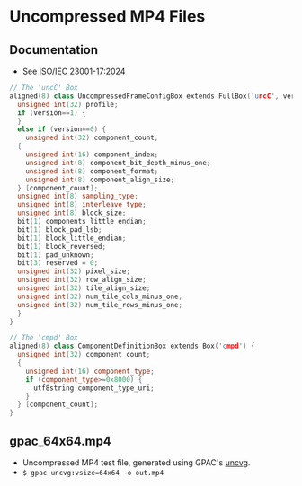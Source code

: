 # Uncompressed MP4 Files

## Documentation

- See [ISO/IEC 23001-17:2024](https://www.iso.org/standard/82528.html)

```C++
// The 'uncC' Box
aligned(8) class UncompressedFrameConfigBox extends FullBox('uncC', version, 0) {
  unsigned int(32) profile;
  if (version==1) {
  }
  else if (version==0) {
    unsigned int(32) component_count;
  {
    unsigned int(16) component_index;
    unsigned int(8) component_bit_depth_minus_one;
    unsigned int(8) component_format;
    unsigned int(8) component_align_size;
  } [component_count];
  unsigned int(8) sampling_type;
  unsigned int(8) interleave_type;
  unsigned int(8) block_size;
  bit(1) components_little_endian;
  bit(1) block_pad_lsb;
  bit(1) block_little_endian;
  bit(1) block_reversed;
  bit(1) pad_unknown;
  bit(3) reserved = 0;
  unsigned int(32) pixel_size;
  unsigned int(32) row_align_size;
  unsigned int(32) tile_align_size;
  unsigned int(32) num_tile_cols_minus_one;
  unsigned int(32) num_tile_rows_minus_one;
  }
}
```

```C++
// The 'cmpd' Box
aligned(8) class ComponentDefinitionBox extends Box('cmpd') {
  unsigned int(32) component_count;
  {
    unsigned int(16) component_type;
    if (component_type>=0x8000) {
      utf8string component_type_uri;
    }
  } [component_count];
}
```

## gpac_64x64.mp4

- Uncompressed MP4 test file, generated using GPAC's [uncvg](https://wiki.gpac.io/Filters/uncvg/#options).
- `$ gpac uncvg:vsize=64x64 -o out.mp4`
